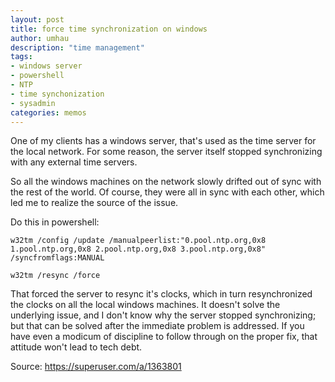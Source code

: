 ```yaml
---
layout: post
title: force time synchronization on windows
author: umhau
description: "time management"
tags: 
- windows server
- powershell
- NTP
- time synchonization
- sysadmin
categories: memos
---
```


One of my clients has a windows server, that's used as the time server for the local network. For some reason, the server itself stopped synchronizing with any external time servers. 

So all the windows machines on the network slowly drifted out of sync with the rest of the world. Of course, they were all in sync with each other, which led me to realize the source of the issue. 

Do this in powershell:

```
w32tm /config /update /manualpeerlist:"0.pool.ntp.org,0x8 1.pool.ntp.org,0x8 2.pool.ntp.org,0x8 3.pool.ntp.org,0x8" /syncfromflags:MANUAL

w32tm /resync /force
```

That forced the server to resync it's clocks, which in turn resynchronized the clocks on all the local windows machines. It doesn't solve the underlying issue, and I don't know why the server stopped synchronizing; but that can be solved after the immediate problem is addressed. If you have even a modicum of discipline to follow through on the proper fix, that attitude won't lead to tech debt.

Source: https://superuser.com/a/1363801